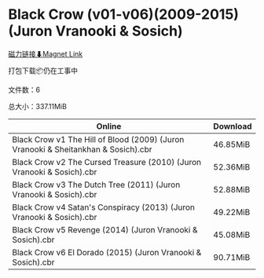 # Black Crow (v01-v06)(2009-2015)(Juron Vranooki & Sosich)

[磁力链接⬇Magnet Link](magnet:?xt=urn:btih:509d404f4ad9b2bab436080ea1ad810ae3c5c668&dn=Black%20Crow%20%28v01-v06%29%282009-2015%29%28Juron%20Vranooki%20%26%20Sosich%29)

打包下载📦仍在工事中

文件数：6

总大小：337.11MiB

Online | Download
--- | ---
Black Crow v1 The Hill of Blood (2009) (Juron Vranooki & Sheitankhan & Sosich).cbr | 46.85MiB
Black Crow v2 The Cursed Treasure (2010) (Juron Vranooki & Sosich).cbr | 52.36MiB
Black Crow v3 The Dutch Tree (2011) (Juron Vranooki & Sosich).cbr | 52.88MiB
Black Crow v4 Satan's Conspiracy (2013) (Juron Vranooki & Sosich).cbr | 49.22MiB
Black Crow v5 Revenge (2014) (Juron Vranooki & Sosich).cbr | 45.08MiB
Black Crow v6 El Dorado (2015) (Juron Vranooki & Sosich).cbr | 90.71MiB